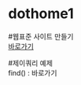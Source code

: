 # dothome1

#웹표준 사이트 만들기<br>
<a href="https://limboram.github.io/dothome1/webstandard/index.html">바로가기</a>

#제이쿼리 예제<br>
find() : <a hrdf="https://limboram.github.io/dothome1/jquery/jquery04_find.html">바로가기</a>
